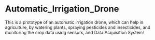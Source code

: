# Automatic_Irrigation_Drone
This is a prototype of an automatic irrigation drone, which can help in agriculture, by watering plants, spraying pesticides and insecticides, and monitoring the crop data using sensors, and Data Acquisition System!
